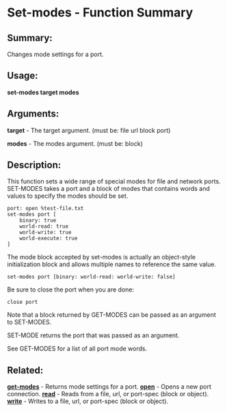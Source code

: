 # Set-modes - Function Summary

## Summary:

Changes mode settings for a port.

## Usage:

**set-modes target modes**

## Arguments:

**target** - The target argument. (must be: file url block port)

**modes** - The modes argument. (must be: block)

## Description:

This function sets a wide range of special modes for file and network ports. SET-MODES takes a port and a block of modes that contains words and values to specify the modes should be set.

```
port: open %test-file.txt
set-modes port [
	binary: true
	world-read: true
	world-write: true
	world-execute: true
]
```

The mode block accepted by set-modes is actually an object-style initialization block and allows multiple names to reference the same value.

```
set-modes port [binary: world-read: world-write: false]
```

Be sure to close the port when you are done:

```
close port
```

Note that a block returned by GET-MODES can be passed as an argument to SET-MODES.

SET-MODE returns the port that was passed as an argument.

See GET-MODES for a list of all port mode words.

## Related:

[**get-modes**](http://www.rebol.com/docs/words/wget-modes.html) - Returns mode settings for a port.
[**open**](http://www.rebol.com/docs/words/wopen.html) - Opens a new port connection.
[**read**](http://www.rebol.com/docs/words/wread.html) - Reads from a file, url, or port-spec (block or object).
[**write**](http://www.rebol.com/docs/words/wwrite.html) - Writes to a file, url, or port-spec (block or object).